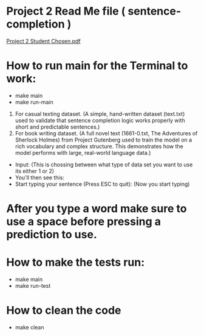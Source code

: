 # Project 2 Read Me file ( sentence-completion )
[Project 2 Student Chosen.pdf](https://github.com/user-attachments/files/19523410/Project.2.Student.Chosen.pdf)


# How to run main for the Terminal to work: 
- make main
- make run-main
1.  For casual texting dataset. (A simple, hand-written dataset (text.txt) used to validate that sentence completion logic works properly with short and predictable sentences.)
2.  For book writing dataset. (A full novel text (1661-0.txt, The Adventures of Sherlock Holmes) from Project Gutenberg used to train the model on a rich vocabulary and complex structure. This demonstrates how the model performs with large, real-world language data.)
- Input: (This is chossing between what type of data set you want to use its either 1 or 2)
- You'll then see this:
- Start typing your sentence (Press ESC to quit): (Now you start typing)
# After you type a word make sure to use a space before pressing a prediction to use.

# How to make the tests run: 
- make main
- make run-test

# How to clean the code
- make clean

